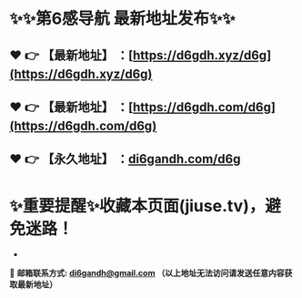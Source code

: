 :sparkles::sparkles:第6感导航 最新地址发布:sparkles::sparkles:
==
:heart: :point_right: 【最新地址】 ：[https://d6gdh.xyz/d6g](https://d6gdh.xyz/d6g)
------
:heart: :point_right: 【最新地址】 ：[https://d6gdh.com/d6g](https://d6gdh.com/d6g)
------
:heart: :point_right: 【永久地址】 ：[di6gandh.com/d6g](https://www.di6gandh.com/d6g)
------
:sparkles:重要提醒:sparkles:收藏本页面(jiuse.tv)，避免迷路！
==

-

:e-mail: __邮箱联系方式: <di6gandh@gmail.com> （以上地址无法访问请发送任意内容获取最新地址）__
